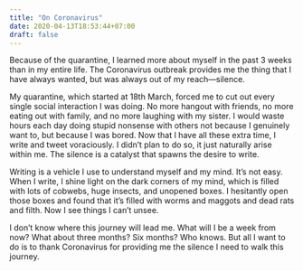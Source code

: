 ```yaml
---
title: "On Coronavirus"
date: 2020-04-13T18:53:44+07:00
draft: false
---
```


Because of the quarantine, I learned more about myself in the past 3 weeks than in my entire life. The Coronavirus outbreak provides me the thing that I have always wanted, but was always out of my reach—silence.

My quarantine, which started at 18th March, forced me to cut out every single social interaction I was doing. No more hangout with friends, no more eating out with family, and no more laughing with my sister. I would waste hours each day doing stupid nonsense with others not because I genuinely want to, but because I was bored. Now that I have all these extra time, I write and tweet voraciously. I didn’t plan to do so, it just naturally arise within me. The silence is a catalyst that spawns the desire to write.

Writing is a vehicle I use to understand myself and my mind. It’s not easy. When I write, I shine light on the dark corners of my mind, which is filled with lots of cobwebs, huge insects, and unopened boxes. I hesitantly open those boxes and found that it’s filled with worms and maggots and dead rats and filth. Now I see things I can’t unsee.

I don’t know where this journey will lead me. What will I be a week from now? What about three months? Six months? Who knows. But all I want to do is to thank Coronavirus for providing me the silence I need to walk this journey.
